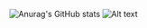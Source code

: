 
![Anurag's GitHub stats](https://github-readme-stats.vercel.app/api?username=anderson-lnrd&show_icons=true&theme=radical)
![Alt text](https://spotify-recently-played-readme.vercel.app/api?user=ljbmkmgs31b3coy5yamo6k2ea)
